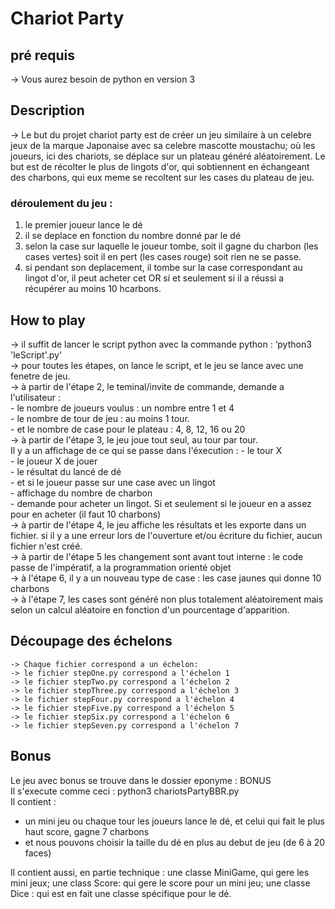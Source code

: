 # Chariot Party

## pré requis
  -> Vous aurez besoin de python en version 3

## Description
  -> Le but du projet chariot party est de créer un jeu similaire à un celebre jeux de la marque Japonaise avec sa celebre mascotte moustachu; où les joueurs, ici des chariots, se déplace sur un plateau généré aléatoirement.
  Le but est de récolter le plus de lingots d'or, qui sobtiennent en échangeant des charbons, qui eux meme se recoltent sur les cases du plateau de jeu.
	
### déroulement du jeu :	
 1. le premier joueur lance le dé
 2. il se deplace en fonction du nombre donné par le dé
 3. selon la case sur laquelle le joueur tombe, soit il gagne du charbon (les cases vertes) soit il en pert (les cases rouge) soit rien ne se passe.
 4. si pendant son deplacement, il tombe sur la case correspondant au lingot d'or, il peut acheter cet OR si et seulement si il a réussi a récupérer au moins 10 hcarbons.

## How to play  
 -> il suffit de lancer le script python avec la commande python :
 ‘python3 'leScript'.py‘  
 -> pour toutes les étapes, on lance le script, et le jeu se lance avec une fenetre de jeu.  
 -> à partir de l'étape 2, le teminal/invite de commande, demande a l'utilisateur :  
      - le nombre de joueurs voulus : un nombre entre 1 et 4  
      - le nombre de tour de jeu : au moins 1 tour.  
      - et le nombre de case pour le plateau : 4, 8, 12, 16 ou 20  
 -> à partir de l'étape 3, le jeu joue tout seul, au tour par tour.  
    Il y a un affichage de ce qui se passe dans l'éxecution : 
    	- le tour X  
    	- le joueur X de jouer  
    	- le résultat du lancé de dé  
    	- et si le joueur passe sur une case avec un lingot  
    		- affichage du nombre de charbon  
    		- demande pour acheter un lingot. Si et seulement si le joueur en a assez pour en acheter (il faut 10 charbons)  
-> à partir de l'étape 4, le jeu affiche les résultats et les exporte dans un fichier. si il y a une erreur lors de l'ouverture et/ou écriture du fichier, aucun fichier n'est créé.  
-> à partir de l'étape 5 les changement sont avant tout interne : le code passe de l'impératif, a la programmation orienté objet  
-> à l'étape 6, il y a un nouveau type de case : les case jaunes qui donne 10 charbons  
-> à l'étape 7, les cases sont généré non plus totalement aléatoirement mais selon un calcul aléatoire en fonction d'un pourcentage d'apparition.  

## Découpage des échelons
    -> Chaque fichier correspond a un échelon:  
    -> le fichier stepOne.py correspond a l'échelon 1  
    -> le fichier stepTwo.py correspond a l'échelon 2  
    -> le fichier stepThree.py correspond a l'échelon 3  
    -> le fichier stepFour.py correspond a l'échelon 4  
    -> le fichier stepFive.py correspond a l'échelon 5  
    -> le fichier stepSix.py correspond a l'échelon 6  
    -> le fichier stepSeven.py correspond a l'échelon 7  

## Bonus
 Le jeu avec bonus se trouve dans le dossier eponyme : BONUS  
 Il s'execute comme ceci : python3 chariotsPartyBBR.py  
 Il contient :  
  - un mini jeu ou chaque tour les joueurs lance le dé, et celui qui fait le plus haut score, gagne 7 charbons  
  - et nous pouvons choisir la taille du dé en plus au debut de jeu (de 6 à 20 faces)

 Il contient aussi, en partie technique : une classe MiniGame, qui gere les mini jeux; une class Score: qui gere le score pour un mini jeu; une classe Dice : qui est en fait une classe spécifique pour le dé.
